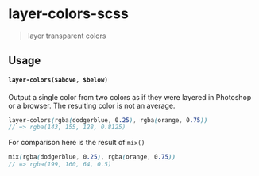 # layer-colors-scss

> layer transparent colors

## Usage

#### `layer-colors($above, $below)`

Output a single color from two colors as if they were layered in Photoshop or a browser. The resulting color is not an average.

```scss
layer-colors(rgba(dodgerblue, 0.25), rgba(orange, 0.75))
// => rgba(143, 155, 128, 0.8125)
```

For comparison here is the result of `mix()`

```scss
mix(rgba(dodgerblue, 0.25), rgba(orange, 0.75))
// => rgba(199, 160, 64, 0.5)
```

